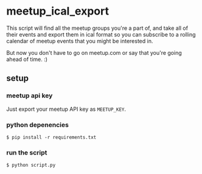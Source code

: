 # meetup_ical_export


This script will find all the meetup groups you're a part of, and take all of their events and export them in ical format so you can subscribe to a rolling calendar of meetup events that you might be interested in.

But now you don't have to go on meetup.com or say that you're going ahead of time. :)

## setup

### meetup api key
Just export your meetup API key as `MEETUP_KEY`.

### python depenencies
```
$ pip install -r requirements.txt
```

### run the script
```
$ python script.py
```
